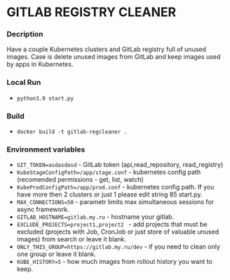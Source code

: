 # GITLAB REGISTRY CLEANER
### Decription
Have a couple Kubernetes clusters and GitLab registry full of unused images. Case is delete unused images from GitLab and keep images used by apps in Kubernetes.

### Local Run
 * `python3.9 start.py`
 
### Build
  * `docker build -t gitlab-regcleaner .`
 
### Environment variables
 * `GIT_TOKEN=asdasdasd` - GitLab token (api,read_repository, read_registry)
 * `KubeStageConfigPath=/app/stage.conf` - kubernetes config path (recomended permissions -  get, list, watch)
 * `KubeProdConfigPath=/app/prod.conf` - kubernetes config path. If you have more then 2 clusters or just 1 please edit string 85 start.py.
 * `MAX_CONNECTIONS=50` - parametr limits max simultaneous sessions for async framework.
 * `GITLAB_HOSTNAME=gitlab.my.ru` - hostname your gitlab.
 * `EXCLUDE_PROJECTS=project1,project2 ` - add projects that must be excluded (projects with Job, CronJob or just store of valuable unused images) from search or leave it blank.
 * `ONLY_THIS_GROUP=https://gitlab.my.ru/dev` - if you need to clean only one group or leave it blank.
 * `KUBE_HISTORY=5` - how much images from rollout history you want to keep.

